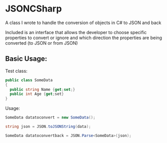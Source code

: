 # JSONCSharp

A class I wrote to handle the conversion of objects in C# to JSON and back

Included is an interface that allows the developer to choose specific properties to convert or ignore and which direction the properties are being converted (to JSON or from JSON)

## Basic Usage:

Test class:

```csharp
public class SomeData
{
  public string Name {get;set;}
  public int Age {get;set}
}
```
Usage:

```csharp
SomeData datatoconvert = new SomeData();

string json = JSON.toJSONString(data);

SomeData datatoconvertback = JSON.Parse<SomeData>(json);
```
